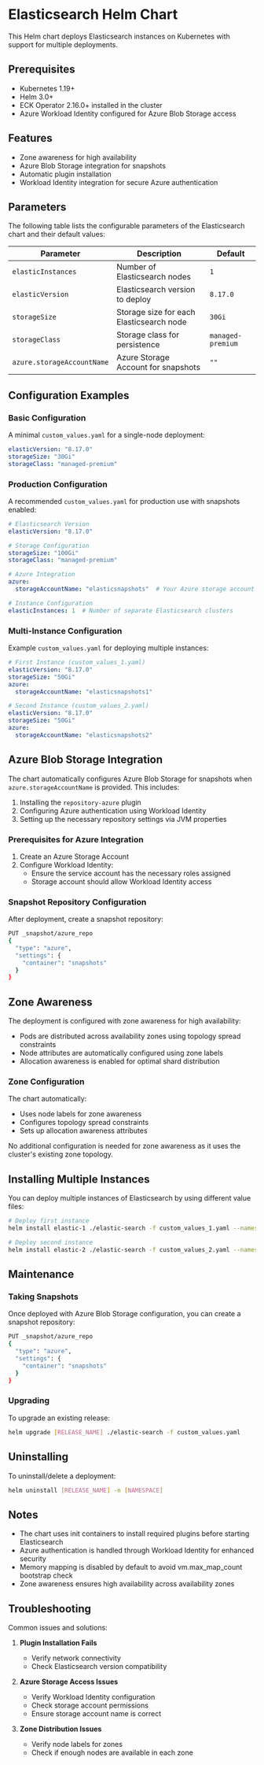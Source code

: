 # Elasticsearch Helm Chart

This Helm chart deploys Elasticsearch instances on Kubernetes with support for multiple deployments.

## Prerequisites

- Kubernetes 1.19+
- Helm 3.0+
- ECK Operator 2.16.0+ installed in the cluster
- Azure Workload Identity configured for Azure Blob Storage access

## Features

- Zone awareness for high availability
- Azure Blob Storage integration for snapshots
- Automatic plugin installation
- Workload Identity integration for secure Azure authentication

## Parameters

The following table lists the configurable parameters of the Elasticsearch chart and their default values:

| Parameter                           | Description                                      | Default                           |
|------------------------------------|--------------------------------------------------|-----------------------------------|
| `elasticInstances`                 | Number of Elasticsearch nodes                    | `1`                               |
| `elasticVersion`                   | Elasticsearch version to deploy                  | `8.17.0`                          |
| `storageSize`                      | Storage size for each Elasticsearch node         | `30Gi`                            |
| `storageClass`                     | Storage class for persistence                    | `managed-premium`                 |
| `azure.storageAccountName`         | Azure Storage Account for snapshots             | `""`                              |

## Configuration Examples

### Basic Configuration

A minimal `custom_values.yaml` for a single-node deployment:

```yaml
elasticVersion: "8.17.0"
storageSize: "30Gi"
storageClass: "managed-premium"
```

### Production Configuration

A recommended `custom_values.yaml` for production use with snapshots enabled:

```yaml
# Elasticsearch Version
elasticVersion: "8.17.0"

# Storage Configuration
storageSize: "100Gi"
storageClass: "managed-premium"

# Azure Integration
azure:
  storageAccountName: "elasticsnapshots"  # Your Azure storage account for snapshots

# Instance Configuration
elasticInstances: 1  # Number of separate Elasticsearch clusters
```

### Multi-Instance Configuration

Example `custom_values.yaml` for deploying multiple instances:

```yaml
# First Instance (custom_values_1.yaml)
elasticVersion: "8.17.0"
storageSize: "50Gi"
azure:
  storageAccountName: "elasticsnapshots1"

# Second Instance (custom_values_2.yaml)
elasticVersion: "8.17.0"
storageSize: "50Gi"
azure:
  storageAccountName: "elasticsnapshots2"
```

## Azure Blob Storage Integration

The chart automatically configures Azure Blob Storage for snapshots when `azure.storageAccountName` is provided. This includes:

1. Installing the `repository-azure` plugin
2. Configuring Azure authentication using Workload Identity
3. Setting up the necessary repository settings via JVM properties

### Prerequisites for Azure Integration

1. Create an Azure Storage Account
2. Configure Workload Identity:
   - Ensure the service account has the necessary roles assigned
   - Storage account should allow Workload Identity access

### Snapshot Repository Configuration

After deployment, create a snapshot repository:

```bash
PUT _snapshot/azure_repo
{
  "type": "azure",
  "settings": {
    "container": "snapshots"
  }
}
```

## Zone Awareness

The deployment is configured with zone awareness for high availability:

- Pods are distributed across availability zones using topology spread constraints
- Node attributes are automatically configured using zone labels
- Allocation awareness is enabled for optimal shard distribution

### Zone Configuration

The chart automatically:
- Uses node labels for zone awareness
- Configures topology spread constraints
- Sets up allocation awareness attributes

No additional configuration is needed for zone awareness as it uses the cluster's existing zone topology.

## Installing Multiple Instances

You can deploy multiple instances of Elasticsearch by using different value files:

```bash
# Deploy first instance
helm install elastic-1 ./elastic-search -f custom_values_1.yaml --namespace elastic-1 --create-namespace

# Deploy second instance
helm install elastic-2 ./elastic-search -f custom_values_2.yaml --namespace elastic-2 --create-namespace
```

## Maintenance

### Taking Snapshots

Once deployed with Azure Blob Storage configuration, you can create a snapshot repository:

```bash
PUT _snapshot/azure_repo
{
  "type": "azure",
  "settings": {
    "container": "snapshots"
  }
}
```

### Upgrading

To upgrade an existing release:

```bash
helm upgrade [RELEASE_NAME] ./elastic-search -f custom_values.yaml
```

## Uninstalling

To uninstall/delete a deployment:

```bash
helm uninstall [RELEASE_NAME] -n [NAMESPACE]
```

## Notes

- The chart uses init containers to install required plugins before starting Elasticsearch
- Azure authentication is handled through Workload Identity for enhanced security
- Memory mapping is disabled by default to avoid vm.max_map_count bootstrap check
- Zone awareness ensures high availability across availability zones

## Troubleshooting

Common issues and solutions:

1. **Plugin Installation Fails**
   - Verify network connectivity
   - Check Elasticsearch version compatibility

2. **Azure Storage Access Issues**
   - Verify Workload Identity configuration
   - Check storage account permissions
   - Ensure storage account name is correct

3. **Zone Distribution Issues**
   - Verify node labels for zones
   - Check if enough nodes are available in each zone
